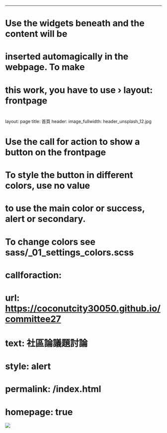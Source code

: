 ---
#
# Use the widgets beneath and the content will be
# inserted automagically in the webpage. To make
# this work, you have to use › layout: frontpage
#
layout: page
title: 首頁
header:
  image_fullwidth: header_unsplash_12.jpg
  
#
# Use the call for action to show a button on the frontpage
#
# To style the button in different colors, use no value
# to use the main color or success, alert or secondary.
# To change colors see sass/_01_settings_colors.scss
#
# callforaction:
#  url: https://coconutcity30050.github.io/committee27
#  text: 社區論議題討論
#  style: alert
# permalink: /index.html
#
#
# homepage: true

<p>
<img src="https://github.com/coconutcity30050/committee27/raw/gh-pages/assets/img/qr.png">
</p>
